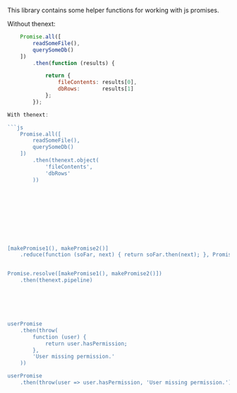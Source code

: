 

This library contains some helper functions for working with js promises.

Without thenext:

```js
	Promise.all([
		readSomeFile(),
		querySomeDb()
	])
		.then(function (results) {

			return {
				fileContents: results[0],
				dbRows:       results[1]
			};
		});

With thenext:

```js
	Promise.all([
		readSomeFile(),
		querySomeDb()
	])
		.then(thenext.object(
			'fileContents',
			'dbRows'
		))










[makePromise1(), makePromise2()]
	.reduce(function (soFar, next) { return soFar.then(next); }, Promise.resolve(firstValue))


Promise.resolve([makePromise1(), makePromise2()])
	.then(thenext.pipeline)






userPromise
	.then(throw(
		function (user) {
			return user.hasPermission;
		},
		'User missing permission.'
	))

userPromise
	.then(throw(user => user.hasPermission, 'User missing permission.'))




